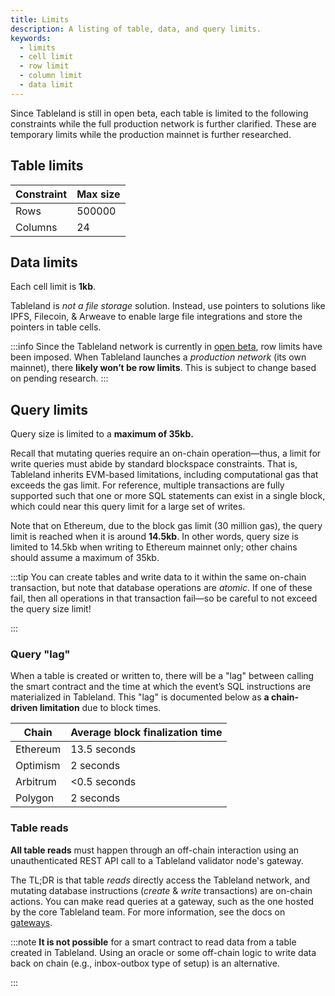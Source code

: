 ```yaml
---
title: Limits
description: A listing of table, data, and query limits.
keywords:
  - limits
  - cell limit
  - row limit
  - column limit
  - data limit
---
```


Since Tableland is still in open beta, each table is limited to the following constraints while the full production network is further clarified. These are temporary limits while the production mainnet is further researched.

<div className="row margin-bottom--lg">
<div className="col">

## Table limits

| Constraint | Max size |
| ---------- | -------- |
| Rows       | 500000   |
| Columns    | 24       |

</div>

<div className="col">

## Data limits

Each cell limit is **1kb**.

Tableland is _not a file storage_ solution. Instead, use pointers to solutions like IPFS, Filecoin, & Arweave to enable large file integrations and store the pointers in table cells.

</div>
</div>

:::info
Since the Tableland network is currently in [open beta](/fundamentals/about/open-beta), row limits have been imposed. When Tableland launches a _production network_ (its own mainnet), there **likely won’t be row limits**. This is subject to change based on pending research.
:::

## Query limits

Query size is limited to a **maximum of 35kb.**

Recall that mutating queries require an on-chain operation—thus, a limit for write queries must abide by standard blockspace constraints. That is, Tableland inherits EVM-based limitations, including computational gas that exceeds the gas limit. For reference, multiple transactions are fully supported such that one or more SQL statements can exist in a single block, which could near this query limit for a large set of writes.

Note that on Ethereum, due to the block gas limit (30 million gas), the query limit is reached when it is around **14.5kb**. In other words, query size is limited to 14.5kb when writing to Ethereum mainnet only; other chains should assume a maximum of 35kb.

:::tip
You can create tables and write data to it within the same on-chain transaction, but note that database operations are _atomic_. If one of these fail, then all operations in that transaction fail—so be careful to not exceed the query size limit!

:::

### Query "lag"

When a table is created or written to, there will be a "lag" between calling the smart contract and the time at which the event’s SQL instructions are materialized in Tableland. This "lag" is documented below as **a chain-driven limitation** due to block times.

| Chain    | Average block finalization time |
| -------- | ------------------------------- |
| Ethereum | 13.5 seconds                    |
| Optimism | 2 seconds                       |
| Arbitrum | <0.5 seconds                    |
| Polygon  | 2 seconds                       |

### Table reads

**All table reads** must happen through an off-chain interaction using an unauthenticated REST API call to a Tableland validator node's gateway.

The TL;DR is that table _reads_ directly access the Tableland network, and mutating database instructions (_create_ & _write_ transactions) are on-chain actions. You can make read queries at a gateway, such as the one hosted by the core Tableland team. For more information, see the docs on [gateways](/fundamentals/archiceture/gateway).

:::note
**It is not possible** for a smart contract to read data from a table created in Tableland. Using an oracle or some off-chain logic to write data back on chain (e.g., inbox-outbox type of setup) is an alternative.

:::
